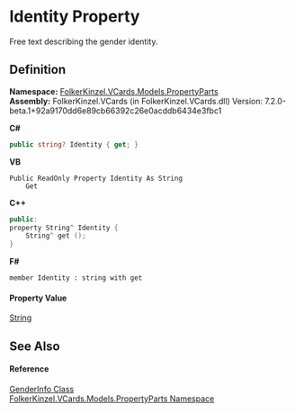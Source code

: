 # Identity Property


Free text describing the gender identity.



## Definition
**Namespace:** <a href="dbd283d2-4531-056c-7d94-281acad42316.md">FolkerKinzel.VCards.Models.PropertyParts</a>  
**Assembly:** FolkerKinzel.VCards (in FolkerKinzel.VCards.dll) Version: 7.2.0-beta.1+92a9170dd6e89cb66392c26e0acddb6434e3fbc1

**C#**
``` C#
public string? Identity { get; }
```
**VB**
``` VB
Public ReadOnly Property Identity As String
	Get
```
**C++**
``` C++
public:
property String^ Identity {
	String^ get ();
}
```
**F#**
``` F#
member Identity : string with get
```



#### Property Value
<a href="https://learn.microsoft.com/dotnet/api/system.string" target="_blank" rel="noopener noreferrer">String</a>

## See Also


#### Reference
<a href="e20b3f67-90c7-6662-6dc1-1cb8cfa6d6e3.md">GenderInfo Class</a>  
<a href="dbd283d2-4531-056c-7d94-281acad42316.md">FolkerKinzel.VCards.Models.PropertyParts Namespace</a>  
